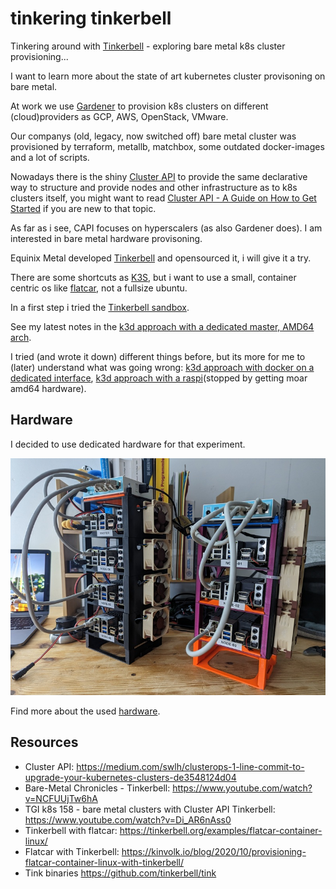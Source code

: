 # tinkering tinkerbell 

Tinkering around with [Tinkerbell](https://docs.tinkerbell.org/) - exploring bare metal k8s cluster
provisioning...

I want to learn more about the state of art kubernetes cluster provisoning on bare metal.

At work we use [Gardener](https://gardener.cloud/) to provision k8s clusters on
different (cloud)providers as GCP, AWS, OpenStack, VMware.

Our companys (old, legacy, now switched off) bare metal cluster was provisioned by
terraform, metallb, matchbox, some outdated docker-images and a lot of scripts.

Nowadays there is the shiny [Cluster API](https://cluster-api.sigs.k8s.io/) to
provide the same declarative way to structure and provide nodes and
other infrastructure as to k8s clusters itself, you might want to read [Cluster API -
A Guide on How to Get
Started](https://medium.com/condenastengineering/clusterapi-a-guide-on-how-to-get-started-ff9a81262945)
if you are new to that topic.

As far as i see, CAPI focuses on hyperscalers (as also Gardener does). 
I am interested in bare metal hardware provisoning.

Equinix Metal developed [Tinkerbell](https://docs.tinkerbell.org) and opensourced it, i will give it a try.

There are some shortcuts as [K3S](https://k3s.io/), but i want to use a small, container centric os like 
[flatcar](https://www.flatcar.org/), not a fullsize ubuntu. 

In a first step i tried the [Tinkerbell sandbox](https://github.com/tinkerbell/sandbox#quick-starts).

See my latest notes in the [k3d approach with a dedicated master, AMD64 arch](k3d-approach-dedicated-master.md).

I tried (and wrote it down) different things before, but its more for me to
(later) understand what was going wrong: [k3d approach with docker on a
dedicated interface](k3d-approach-docker-dedicated-interface.md), [k3d approach
with a raspi](k3d-raspi-approach.md)(stopped by getting moar amd64 hardware).

## Hardware

I decided to use dedicated hardware for that experiment.

![2nd generation case with Odroids (H2 in black, H3 in colored rack)](pics/case-2nd-gen_sm.jpg)

Find more about the used [hardware](hardware.md).

## Resources

* Cluster API: https://medium.com/swlh/clusterops-1-line-commit-to-upgrade-your-kubernetes-clusters-de3548124d04
* Bare-Metal Chronicles - Tinkerbell: https://www.youtube.com/watch?v=NCFUUjTw6hA
* TGI k8s 158 - bare metal clusters with Cluster API Tinkerbell: https://www.youtube.com/watch?v=Di_AR6nAss0
* Tinkerbell with flatcar: https://tinkerbell.org/examples/flatcar-container-linux/
* Flatcar with Tinkerbell: https://kinvolk.io/blog/2020/10/provisioning-flatcar-container-linux-with-tinkerbell/
* Tink binaries https://github.com/tinkerbell/tink
